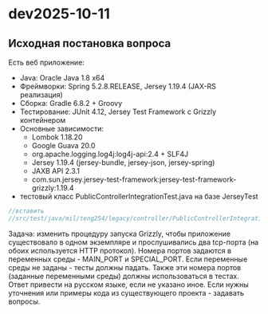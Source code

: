 # dev2025-10-11

## Исходная постановка вопроса

Есть веб приложение:

- Java: Oracle Java 1.8 x64
- Фреймворки: Spring 5.2.8.RELEASE, Jersey 1.19.4 (JAX-RS реализация)
- Сборка: Gradle 6.8.2 + Groovy
- Тестирование: JUnit 4.12, Jersey Test Framework с Grizzly контейнером
- Основные зависимости:
  - Lombok 1.18.20
  - Google Guava 20.0
  - org.apache.logging.log4j:log4j-api:2.4 + SLF4J
  - Jersey 1.19.4 (jersey-bundle, jersey-json, jersey-spring)
  - JAXB API 2.3.1
  - com.sun.jersey.jersey-test-framework:jersey-test-framework-grizzly:1.19.4
- тестовый класс PublicControllerIntegrationTest.java на базе JerseyTest

```java
//вставить
//src/test/java/mil/teng254/legacy/controller/PublicControllerIntegrationTest.java 
```

Задача: изменить процедуру запуска Grizzly, чтобы приложение существовало в
одном экземпляре и прослушивались два tcp-порта (на обоих используется HTTP
протокол). Номера портов задаются в переменных среды - MAIN_PORT и
SPECIAL_PORT.
Если переменные среды не заданы - тесты должны падать.
Также эти номера портов (заданные переменными среды) должны использоваться в тестах.
Ответ привести на русском языке, если не указано иное.
Если нужны уточнения или примеры кода из существующего проекта - задавать вопросы.
